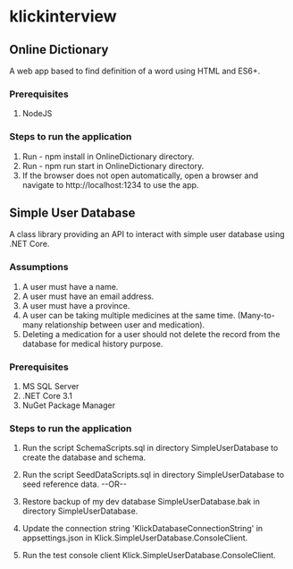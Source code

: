 # klickinterview

## Online Dictionary

A web app based to find definition of a word using HTML and ES6+.

### Prerequisites

1. NodeJS

### Steps to run the application

1. Run - npm install in OnlineDictionary directory.
2. Run  - npm run start in OnlineDictionary directory.
3. If the browser does not open automatically, open a browser and navigate to http://localhost:1234 to use the app.

## Simple User Database

A class library providing an API to interact with simple user database using .NET Core.

### Assumptions

1. A user must have a name.
2. A user must have an email address.
3. A user must have a province.
4. A user can be taking multiple medicines at the same time. (Many-to-many relationship between user and medication).
5. Deleting a medication for a user should not delete the record from the database for medical history purpose.

### Prerequisites

1. MS SQL Server
2. .NET Core 3.1
3. NuGet Package Manager

### Steps to run the application

1. Run the script SchemaScripts.sql in directory SimpleUserDatabase to create the database and schema.
2. Run the script SeedDataScripts.sql in directory SimpleUserDatabase to seed reference data.
        --OR--
1. Restore backup of my dev database SimpleUserDatabase.bak in directory SimpleUserDatabase.

3. Update the connection string 'KlickDatabaseConnectionString' in appsettings.json in Klick.SimpleUserDatabase.ConsoleClient.
4. Run the test console client Klick.SimpleUserDatabase.ConsoleClient.